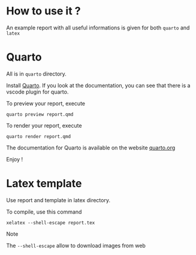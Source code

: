 # How to use it ?

An example report with all useful informations is given for both `quarto` and `latex`

# Quarto

All is in `quarto` directory.

Install [Quarto](quarto.org).
If you look at the documentation, you can see that there is a vscode plugin for quarto.

To preview your report, execute

```{bash}
quarto preview report.qmd
```

To render your report, execute

```{bash}
quarto render report.qmd
```

The documentation for Quarto is available on the website [quarto.org](quarto.org)

Enjoy !

# Latex template

Use report and template in latex directory.

To compile, use this command

```{bash}
xelatex --shell-escape report.tex
```

> [!NOTE]
> The `--shell-escape` allow to download images from web
